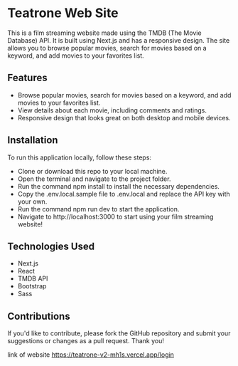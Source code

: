# Teatrone Web Site 

This is a film streaming website made using the TMDB (The Movie Database) API. It is built using Next.js and has a responsive design. The site allows you to browse popular movies, search for movies based on a keyword, and add movies to your favorites list.

## Features

* Browse popular movies, search for movies based on a keyword, and add movies to your favorites list.
* View details about each movie, including comments and ratings.
* Responsive design that looks great on both desktop and mobile devices.

## Installation
To run this application locally, follow these steps:

* Clone or download this repo to your local machine.
* Open the terminal and navigate to the project folder.
* Run the command npm install to install the necessary dependencies.
* Copy the .env.local.sample file to .env.local and replace the API key with your own.
* Run the command npm run dev to start the application.
* Navigate to http://localhost:3000 to start using your film streaming website!

## Technologies Used
* Next.js
* React
* TMDB API
* Bootstrap
* Sass

## Contributions
If you'd like to contribute, please fork the GitHub repository and submit your suggestions or changes as a pull request. Thank you!

link of website
https://teatrone-v2-mh1s.vercel.app/login

